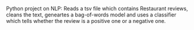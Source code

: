 Python project on NLP: Reads a tsv file which contains Restaurant reviews, cleans the text, geneartes a bag-of-words model and uses a classifier which tells whether the review is a positive one or a negative one.
